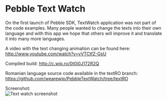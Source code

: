 Pebble Text Watch
=================

On the first launch of Pebble SDK, TextWatch application was not part of the code examples.
Many people wanted to change the texts into their own language and with this app we hope that others will improve it 
and translate it into many more languages.

A video with the text changing animation can be found here: http://www.youtube.com/watch?v=vVTCtfZ-GsU

Compiled build: http://c.wip.ro/0t0i0J172R2Q

Romanian language source code available in the textRO branch: https://github.com/wearewip/PebbleTextWatch/tree/textRO

Screenshot:  
![Text watch screenshot](http://c.wip.ro/image/221C402K3y0t/photo.JPG)
